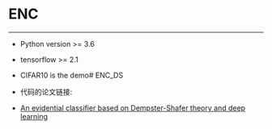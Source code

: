 # ENC
---
- Python version >= 3.6
- tensorflow >= 2.1

- CIFAR10 is the demo# ENC_DS

- 代码的论文链接:
- [An evidential classifier based on Dempster-Shafer theory and deep learning](https://arxiv.org/pdf/2103.13549.pdf)
